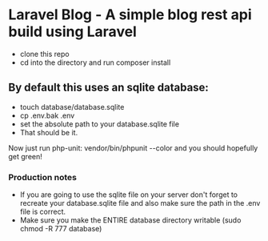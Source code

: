 # Laravel Blog - A simple blog rest api build using Laravel

- clone this repo
- cd into the directory and run composer install

## By default this uses an sqlite database:
- touch database/database.sqlite
- cp .env.bak .env 
- set the absolute path to your database.sqlite file
- That should be it.

Now just run php-unit: vendor/bin/phpunit --color and you should hopefully get green!

### Production notes
- If you are going to use the sqlite file on your server don't forget to recreate your database.sqlite file and also make sure the path in the .env file is correct.
- Make sure you make the ENTIRE database directory writable (sudo chmod -R 777 database)
